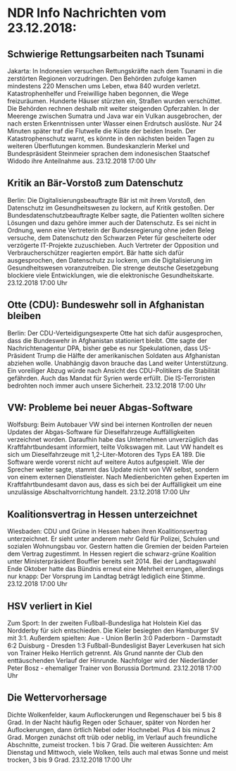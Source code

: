 # NDR Info Nachrichten vom 23.12.2018:


## Schwierige Rettungsarbeiten nach Tsunami
Jakarta: In Indonesien versuchen Rettungskräfte nach dem Tsunami in die zerstörten Regionen vorzudringen. Den Behörden zufolge kamen mindestens 220 Menschen ums Leben, etwa 840 wurden verletzt. Katastrophenhelfer und Freiwillige haben begonnen, die Wege freizuräumen. Hunderte Häuser stürzten ein, Straßen wurden verschüttet. Die Behörden rechnen deshalb mit weiter steigenden Opferzahlen. In der Meerenge zwischen Sumatra und Java war ein Vulkan ausgebrochen, der nach ersten Erkenntnissen unter Wasser einen Erdrutsch auslöste. Nur 24 Minuten später traf die Flutwelle die Küste der beiden Inseln. Der Katastrophenschutz warnt, es könnte in den nächsten beiden Tagen zu weiteren Überflutungen kommen. Bundeskanzlerin Merkel und Bundespräsident Steinmeier sprachen dem indonesischen Staatschef Widodo ihre Anteilnahme aus. 23.12.2018 17:00 Uhr 

## Kritik an Bär-Vorstoß zum Datenschutz
Berlin: Die Digitalisierungsbeauftragte Bär ist mit ihrem Vorstoß, den Datenschutz im Gesundheitswesen zu lockern, auf Kritik gestoßen. Der Bundesdatenschutzbeauftragte Kelber sagte, die Patienten wollten sichere Lösungen und dazu gehöre immer auch der Datenschutz. Es sei nicht in Ordnung, wenn eine Vertreterin der Bundesregierung ohne jeden Beleg versuche, dem Datenschutz den Schwarzen Peter für gescheiterte oder verzögerte IT-Projekte zuzuschieben. Auch Vertreter der Opposition und Verbraucherschützer reagierten empört. Bär hatte sich dafür ausgesprochen, den Datenschutz zu lockern, um die Digitalisierung im Gesundheitswesen voranzutreiben. Die strenge deutsche Gesetzgebung blockiere viele Entwicklungen, wie die elektronische Gesundheitskarte. 23.12.2018 17:00 Uhr 

## Otte (CDU): Bundeswehr soll in Afghanistan bleiben
Berlin: Der CDU-Verteidigungsexperte Otte hat sich dafür ausgesprochen, dass die Bundeswehr in Afghanistan stationiert bleibt. Otte sagte der Nachrichtenagentur DPA, bisher gebe es nur Spekulationen, dass US-Präsident Trump die Hälfte der amerikanischen Soldaten aus Afghanistan abziehen wolle. Unabhängig davon brauche das Land weiter Unterstützung. Ein voreiliger Abzug würde nach Ansicht des CDU-Politikers die Stabilität gefährden. Auch das Mandat für Syrien werde erfüllt. Die IS-Terroristen bedrohten noch immer auch unsere Sicherheit. 23.12.2018 17:00 Uhr 

## VW: Probleme bei neuer Abgas-Software
Wolfsburg: Beim Autobauer VW sind bei internen Kontrollen der neuen Updates der Abgas-Software für Dieselfahrzeuge Auffälligkeiten verzeichnet worden. Daraufhin habe das Unternehmen unverzüglich das Kraftfahrtbundesamt informiert, teilte Volkswagen mit. Laut VW handelt es sich um Dieselfahrzeuge mit 1,2-Liter-Motoren des Typs EA 189. Die Software werde vorerst nicht auf weitere Autos aufgespielt. Wie der Sprecher weiter sagte, stammt das Update nicht von VW selbst, sondern von einem externen Dienstleister. Nach Medienberichten gehen Experten im Kraftfahrtbundesamt davon aus, dass es sich bei der Auffälligkeit um eine unzulässige Abschaltvorrichtung handelt. 23.12.2018 17:00 Uhr 

## Koalitionsvertrag in Hessen unterzeichnet
Wiesbaden: CDU und Grüne in Hessen haben ihren Koalitionsvertrag unterzeichnet. Er sieht unter anderem mehr Geld für Polizei, Schulen und sozialen Wohnungsbau vor. Gestern hatten die Gremien der beiden Parteien dem Vertrag zugestimmt. In Hessen regiert die schwarz-grüne Koalition unter Ministerpräsident Bouffier bereits seit 2014. Bei der Landtagswahl Ende Oktober hatte das Bündnis erneut eine Mehrheit errungen, allerdings nur knapp: Der Vorsprung im Landtag beträgt lediglich eine Stimme. 23.12.2018 17:00 Uhr 

## HSV verliert in Kiel
Zum Sport: In der zweiten Fußball-Bundesliga hat Holstein Kiel das Nordderby für sich entschieden. Die Kieler besiegten den Hamburger SV mit 3:1.
Außerdem spielten: Aue - Union Berlin 3:0
Paderborn - Darmstadt 6:2
Duisburg - Dresden			1:3 Fußball-Bundesligist Bayer Leverkusen hat sich von Trainer Heiko Herrlich getrennt. Als Grund nannte der Club den enttäuschenden Verlauf der Hinrunde. Nachfolger wird der Niederländer Peter Bosz - ehemaliger Trainer von Borussia Dortmund. 23.12.2018 17:00 Uhr 

## Die Wettervorhersage
Dichte Wolkenfelder, kaum Auflockerungen und Regenschauer bei 5 bis 8 Grad. In der Nacht häufig Regen oder Schauer, später von Norden her Auflockerungen, dann örtlich Nebel oder Hochnebel. Plus 4 bis minus 2 Grad. Morgen zunächst oft trüb oder neblig, im Verlauf auch freundliche Abschnitte, zumeist trocken. 1 bis 7 Grad. Die weiteren Aussichten: Am Dienstag und Mittwoch, viele Wolken, teils auch mal etwas Sonne und meist trocken, 3 bis 9 Grad. 23.12.2018 17:00 Uhr 
